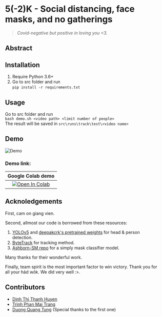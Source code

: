 # 5(-2)K - Social distancing, face masks, and no gatherings
> _Covid-negative but positive in loving you <3._

## Abstract  
## Installation  
1. Require Python 3.6+
2. Go to src folder and run  
    `pip install -r requirements.txt`
## Usage  
Go to src folder and run   
    `bash demo.sh <video path> <limit number of people>`  
The result will be saved in `src\runs\track\test\<video name>`  
## Demo  
![Demo](demo/demo.gif)
### Demo link:
| Google Colab demo |
|:-:|
|[![Open In Colab](https://colab.research.google.com/assets/colab-badge.svg)](https://colab.research.google.com/drive/1wRSzvjsaP0NHlY9WtQ4KmgssU0zqfiJ-?usp=sharing)|
## Acknoledgements  
First, cam on giang vien.  

Second, allmost our code is borrowed from these resources:
1.  [YOLOv5](https://github.com/ultralytics/yolov5) and [deepakcrk's pretrained weights](https://github.com/deepakcrk/yolov5-crowdhuman) for head & person detection.
2.  [ByteTrack](https://github.com/ifzhang/ByteTrack) for tracking method.
3.  [Ashborn-SM repo](https://github.com/Ashborn-SM/Face-Mask-Detection-Pytorch) for a simply mask classifier model.
   
Many thanks for their wonderful work.  

Finally, team spirit is the most important factor to win victory. Thank you for all your hảd wỏk. We did very well :>.
## Contributors
- [Dinh Thi Thanh Huyen](https://github.com/dtthuyen)
- [Trinh Phan Mai Trang](https://github.com/Trang2101)
- [Duong Quang Tung](https://github.com/tungdop2) (Special thanks to the first one)
